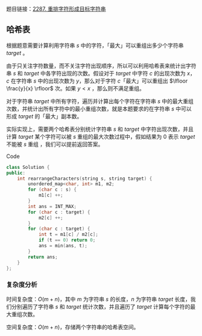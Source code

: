 题目链接：[2287. 重排字符形成目标字符串](https://leetcode.cn/problems/rearrange-characters-to-make-target-string/)

## 哈希表

根据题意需要计算利用字符串 $s$ 中的字符，「最大」可以重组出多少个字符串 $target$ 。

由于只关注字符数量，而不关注字符出现顺序，所以可以利用哈希表来统计出字符串 $s$ 和 $target$ 中各字符出现的次数。假设对于 $target$ 中字符 $c$ 的出现次数为 $x$，$c$ 在字符串 $s$ 中的出现次数为 $y$，那么对于字符 $c$「最大」可以重组出 $\lfloor \frac{y}{x} \rfloor$ 次。如果 $y < x$ ，那么则不满足重组。

对于字符串 $target$ 中所有字符，遍历并计算出每个字符在字符串 $s$ 中的最大重组次数，并统计出所有字符中的最小重组次数，就是本题要求的在字符串 $s$ 中可以形成 $target$ 的「最大」副本数。

实际实现上，需要两个哈希表分别统计字符串 $s$ 和 $target$ 中字符出现次数，并且计算 $target$ 某个字符可以被 $s$ 重组的最大次数过程中，假如结果为 $0$ 表示 $target$ 不能被 $s$ 重组 ，我们可以提前返回答案。

Code

```c++
class Solution {
public:
    int rearrangeCharacters(string s, string target) {
        unordered_map<char, int> m1, m2;
        for (char c : s) {
            m1[c] ++;
        }
        int ans = INT_MAX;
        for (char c : target) {
            m2[c] ++;
        }
        for (char c : target) {
            int t = m1[c] / m2[c];
            if (t == 0) return 0;
            ans = min(ans, t);
        }
        return ans;
    }
};
```

### 复杂度分析

时间复杂度：$O(m + n)$，其中 $m$ 为字符串 $s$ 的长度，$n$ 为字符串 $target$ 长度，我们分别遍历了字符串 $s$ 和 $target$ 统计次数，并且遍历了 $target$ 计算每个字符的最大重组次数。

空间复杂度：$O(m + n)$，存储两个字符串的哈希表空间。